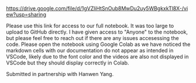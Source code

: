 https://drive.google.com/file/d/1gVZliHtSnOub8MwDu2uy5WBgkxkTl8X-/view?usp=sharing

Please use this link for access to our full notebook. It was too large to upload to GitHub directly. I have given access to "Anyone" to the notebook, but please feel free to reach out if there are any issues accesessing the code. Please open the notebook using Google Colab as we have noticed the markdown cells with our documentation do not appear as intended in VSCode, likely due to the font color and the videos are also not displayed in VSCode but they should display correctly in Colab.

Submitted in partnership with Hanwen Yang.
